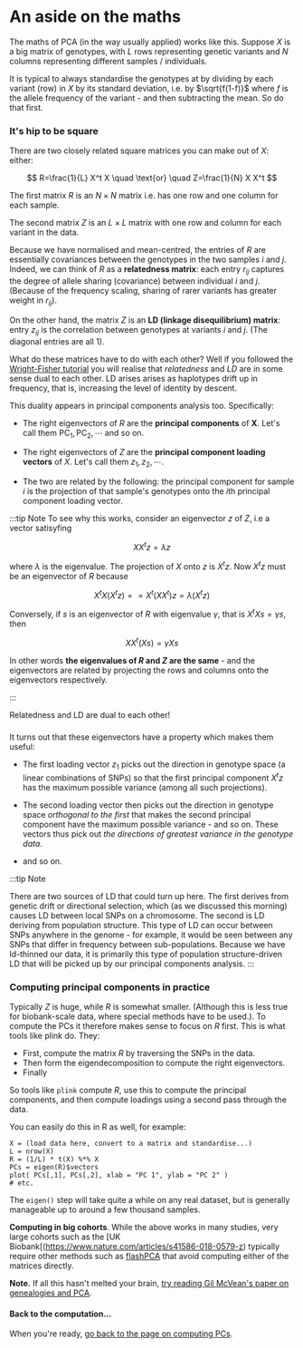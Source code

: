 # An aside on the maths

The maths of PCA (in the way usually applied) works like this. Suppose $X$ is a big matrix of genotypes, with $L$ rows
representing genetic variants and $N$ columns representing different samples / individuals.

It is typical to always standardise the genotypes at by dividing by each variant (row) in $X$ by its standard deviation, i.e. by
$\sqrt{f(1-f)}$ where *f* is the allele frequency of the variant - and then subtracting the mean. So do that first.

### It's hip to be square

There are two closely related square matrices you can make out of $X$: either:

$$
R=\frac{1}{L} X^t X \quad \text{or} \quad Z=\frac{1}{N} X X^t
$$

The first matrix $R$ is an $N \times N$ matrix i.e. has one row and one column for each sample.

The second matrix $Z$ is an $L \times L$ matrix with one row and column for each variant in the data.

Because we have normalised and mean-centred, the entries of $R$ are essentially covariances between the genotypes in the two
samples $i$ and $j$. Indeed, we can think of $R$ as a **relatedness matrix**: each entry $r_{ij}$ captures the degree of allele
sharing (covariance) between individual $i$ and $j$. (Because of the frequency scaling, sharing of rarer variants has greater
weight in $r_{ij}$).

On the other hand, the matrix $Z$ is an **LD (linkage disequilibrium) matrix**: entry $z_{ij}$ is the correlation between
genotypes at variants $i$ and $j$. (The diagonal entries are all $1$).

What do these matrices have to do with each other? Well if you followed the [Wright-Fisher tutorial](../simulation/) you will
realise that *relatedness* and *LD* are in some sense dual to each other. LD arises arises as haplotypes drift up in frequency,
that is, increasing the level of identity by descent.

This duality appears in principal components analysis too. Specifically:

* The right eigenvectors of $R$ are the **principal components** of **X**.  Let's call them $\text{PC}_1, \text{PC}_2, \cdots$ and so on.

* The right eigenvectors of $Z$ are the **principal component loading vectors** of $X$.  Let's call them $z_1, z_2, \cdots$.

* The two are related by the following: the principal component for sample $i$ is the projection of that sample's genotypes onto
  the *i*th principal component loading vector.  

:::tip Note
To see why this works, consider an eigenvector $z$ of $Z$, i.e a vector satisyfing

$$
X X^t z = \lambda z
$$

where $\lambda$ is the eigenvalue. The projection of $X$ onto $z$ is $X^t z$. Now $X^t z$ must be an eigenvector of $R$ because

$$
X^t X (X^t z) =  = X^t (X X^t) z = \lambda (X^t z)
$$

Conversely, if $s$ is an eigenvector of $R$ with eigenvalue $\gamma$, that is $X^t X s = \gamma s$, then

$$
X X^t (X s) = \gamma X s
$$

In other words **the eigenvalues of $R$ and $Z$ are the same** - and the eigenvectors are related by projecting the rows
and columns onto the eigenvectors respectively.

:::

Relatedness and LD are dual to each other!

### 

It turns out that these eigenvectors have a property which makes them useful:

* The first loading vector $z_1$ picks out the direction in genotype space (a linear combinations of SNPs) so that the first
  principal component $X^t z$ has the maximum possible variance (among all such projections).

* The second loading vector then picks out the direction in genotype space *orthogonal to the first* that makes the second
principal component have the maximum possible variance - and so on. These vectors thus pick out *the directions of greatest
variance in the genotype data*.

* and so on.



:::tip Note

There are two sources of LD that could turn up here. The first derives from genetic drift
or directional selection, which (as we discussed this morning) causes LD between local SNPs on a
chromosome. The second is LD deriving from population structure. This type of LD can occur between
SNPs anywhere in the genome - for example, it would be seen between any SNPs that differ in
frequency between sub-populations. Because we have ld-thinned our data, it is primarily this type
of population structure-driven LD that will be picked up by our principal components analysis.
:::


### Computing principal components in practice

Typically $Z$ is huge, while $R$ is somewhat smaller. (Although this is less true for biobank-scale data, where special methods
have to be used.). To compute the PCs it therefore makes sense to focus on $R$ first.  This is what tools like plink do.  They:

* First, compute the matrix $R$ by traversing the SNPs in the data.
* Then form the eigendecomposition to compute the right eigenvectors.
* Finally 

So tools like `plink` compute *R*, use this to compute the principal
components, and then compute loadings using a second pass through the data.

You can easily do this in R as well, for example:
```
X = (load data here, convert to a matrix and standardise...)
L = nrow(X)
R = (1/L) * t(X) %*% X
PCs = eigen(R)$vectors
plot( PCs[,1], PCs[,2], xlab = "PC 1", ylab = "PC 2" )
# etc.
```

The `eigen()` step will take quite a while on any real dataset, but is generally manageable up to around a few thousand samples.

**Computing in big cohorts**. While the above works in many studies, very large cohorts such as the
[UK Biobank[(https://www.nature.com/articles/s41586-018-0579-z) typically require other methods such as [flashPCA](https://github.com/gabraham/flashpca) that avoid computing either of the matrices directly.

**Note.** If all this hasn't melted your brain, [try reading
Gil McVean's paper on genealogies and PCA](https://doi.org/10.1371/journal.pgen.1000686).

#### Back to the computation...

When you're ready, [go back to the page on computing PCs](computing_PCs.md).

